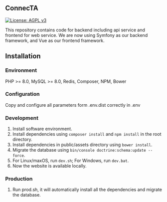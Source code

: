## ConnecTA
[![License: AGPL v3](https://img.shields.io/badge/License-AGPL%20v3-blue.svg)](https://www.gnu.org/licenses/agpl-3.0)

This repository contains code for backend including api service and frontend for web service. 
We are now using Symfony as our backend framework, and Vue as our frontend framework.

## Installation
### Environment
PHP >= 8.0, MySQL >= 8.0, Redis, Composer, NPM, Bower
### Configuration
Copy and configure all parameters form .env.dist correctly in .env
### Development
1. Install software environment.
1. Install dependencies using `composer install` and `npm install` in the root directory.
2. Install dependencies in public/assets directory using `bower install`. 
3. Migrate the database using `bin/console doctrine:schema:update --force`.
4. For Linux/maxOS, run `dev.sh`; For Windows, run `dev.bat`.
6. Now the website is available locally.
### Production
1. Run prod.sh, it will automatically install all the dependencies and migrate the database.

[comment]: <> (## Thank)

[comment]: <> (### BrowserStack)

[comment]: <> (<a href="https://browserstack.com"><img src="https://bstacksupport.zendesk.com/attachments/token/Ygvb0OdLftxe7bMxq5JHzEhQh/?name=browserstack-logo-600x315.png" width="200"/></a>)

[comment]: <> (We are using BrowserStack to test frontend compatibity on all major devices.)

[comment]: <> (## Contribution)

[comment]: <> (For all the things related to development&#40;e.g. issues, releasing schedules&#41;, please visit https://dev.nfls.io.)
